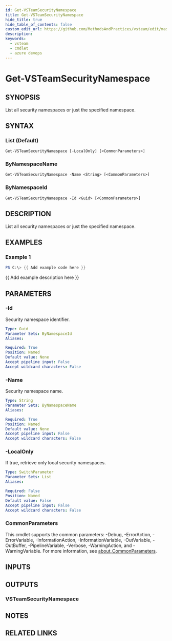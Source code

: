 ```yaml
---
id: Get-VSTeamSecurityNamespace
title: Get-VSTeamSecurityNamespace
hide_title: true
hide_table_of_contents: false
custom_edit_url: https://github.com/MethodsAndPractices/vsteam/edit/master/.docs/Get-VSTeamSecurityNamespace.md
description: 
keywords:
  - vsteam
  - cmdlet
  - azure devops
---
```


# Get-VSTeamSecurityNamespace

## SYNOPSIS
List all security namespaces or just the specified namespace.

## SYNTAX

### List (Default)
```
Get-VSTeamSecurityNamespace [-LocalOnly] [<CommonParameters>]
```

### ByNamespaceName
```
Get-VSTeamSecurityNamespace -Name <String> [<CommonParameters>]
```

### ByNamespaceId
```
Get-VSTeamSecurityNamespace -Id <Guid> [<CommonParameters>]
```

## DESCRIPTION
List all security namespaces or just the specified namespace.

## EXAMPLES

### Example 1
```powershell
PS C:\> {{ Add example code here }}
```

{{ Add example description here }}

## PARAMETERS

### -Id
Security namespace identifier.

```yaml
Type: Guid
Parameter Sets: ByNamespaceId
Aliases:

Required: True
Position: Named
Default value: None
Accept pipeline input: False
Accept wildcard characters: False
```

### -Name
Security namespace name.

```yaml
Type: String
Parameter Sets: ByNamespaceName
Aliases:

Required: True
Position: Named
Default value: None
Accept pipeline input: False
Accept wildcard characters: False
```

### -LocalOnly
If true, retrieve only local security namespaces.

```yaml
Type: SwitchParameter
Parameter Sets: List
Aliases:

Required: False
Position: Named
Default value: False
Accept pipeline input: False
Accept wildcard characters: False
```

### CommonParameters
This cmdlet supports the common parameters: -Debug, -ErrorAction, -ErrorVariable, -InformationAction, -InformationVariable, -OutVariable, -OutBuffer, -PipelineVariable, -Verbose, -WarningAction, and -WarningVariable. For more information, see [about_CommonParameters](http://go.microsoft.com/fwlink/?LinkID=113216).

## INPUTS

## OUTPUTS

### VSTeamSecurityNamespace
## NOTES

## RELATED LINKS

